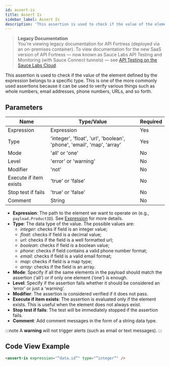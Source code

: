 ```yaml
---
id: assert-is
title: Assert Is
sidebar_label: Assert Is
description: 'This assertion is used to check if the value of the element defined by the expression belongs to a specific type.'
---
```


<head>
  <meta name="robots" content="noindex" />
</head>

> **Legacy Documentation**<br/>You're viewing legacy documentation for API Fortress (deployed via an on-premises container). To view documentation for the new SaaS version of API Fortress &#8212; now known as Sauce Labs API Testing and Monitoring (with Sauce Connect tunnels) &#8212; see [API Testing on the Sauce Labs Cloud](/api-testing/).

This assertion is used to check if the value of the element defined by the expression belongs to a specific type. This is one of the more commonly used assertions because it can be used to verify various things such as whole numbers, email addresses, phone numbers, URLs, and so forth.

## Parameters

| **Name**               | **Type/Value**                                                         | **Required** |
| ---------------------- | ---------------------------------------------------------------------- | ------------ |
| Expression             | Expression                                                             | Yes          |
| Type                   | 'integer', 'float', 'url', 'boolean', 'phone', 'email', 'map', 'array' | Yes          |
| Mode                   | 'all' or 'one'                                                         | No           |
| Level                  | 'error' or 'warning'                                                   | No           |
| Modifier               | 'not'                                                                  | No           |
| Execute if item exists | 'true' or 'false'                                                      | No           |
| Stop test if fails     | 'true' or 'false'                                                      | No           |
| Comment                | String                                                                 | No           |

- **Expression**: The path to the element we want to operate on (e.g., `payload.ProductID`). See [Expression](/api-testing/on-prem/reference/expression/) for more details.
- **Type**: The data type of the value. The possible values are:
  - _integer_: checks if field is an integer value;
  - _float_: checks if field is a decimal value;
  - _url_: checks if the field is a well formatted url;
  - _boolean_: checks if field is a boolean value;
  - _phone_: checks if field contains a valid phone number format;
  - _email_: checks if field is a valid email format;
  - _map_: checks if field is a map type;
  - _array_: checks if the field is an array.
- **Mode**: Specify if all the same elements in the payload should match the assertion (‘all’) or if only one element (‘one’) is enough.
- **Level**: Specify if the assertion fails whether it should be considered an ‘error’ or just a ‘warning’.
- **Modifier**: The assertion is considered verified if it does not pass.
- **Execute if item exists**: The assertion is evaluated only if the element exists. This is useful when the element does not always exist.
- **Stop test if fails**: The test will be immediately stopped if the assertion fails.
- **Comment**: Add comment messages in the form of a string data type.

:::note
A **warning** will not trigger alerts (such as email or text messages).
:::

## Code View Example

```html
<assert-is expression="”data.id”" type="”integer”" />
```
